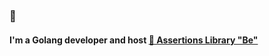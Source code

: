### 👋

#### I'm a Golang developer and host [🧪 Assertions Library "Be"](https://github.com/expectto/be) 

<!---
expectto/expectto is a ✨ special ✨ repository because its `README.md` (this file) appears on your GitHub profile.
You can click the Preview link to take a look at your changes.
--->

